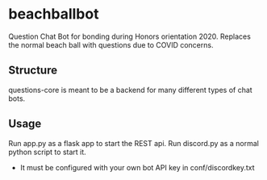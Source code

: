 # beachballbot
Question Chat Bot for bonding during Honors orientation 2020. Replaces the normal beach ball with questions due to COVID concerns.

## Structure
questions-core is meant to be a backend for many different types of chat bots.

## Usage
Run app.py as a flask app to start the REST api.
Run discord.py as a normal python script to start it.
- It must be configured with your own bot API key in conf/discordkey.txt
